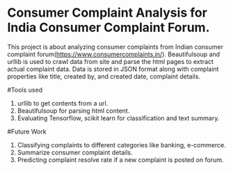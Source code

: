 # Consumer Complaint Analysis for India Consumer Complaint Forum.

This project is about analyzing consumer complaints from Indian consumer complaint forum(https://www.consumercomplaints.in/). Beautifulsoup and urllib is used to crawl data from site and parse the html pages to extract actual complaint data. Data is stored in JSON format along with complaint properties like title, created by, and created date, complaint details. 

#Tools used
1. urllib to get contents from a url.
2. Beautifulsoup for parsing html content.
3. Evaluating Tensorflow, scikit learn for classification and text summary.

#Future Work
1. Classifying complaints to different categories like banking, e-commerce.
2. Summarize consumer complaint details.
3. Predicting complaint resolve rate if a new complaint is posted on forum.
